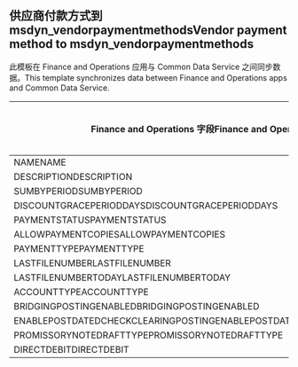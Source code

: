 ## <a name="vendor-payment-method-to-msdyn_vendorpaymentmethods"></a><span data-ttu-id="0b142-101">供应商付款方式到 msdyn_vendorpaymentmethods</span><span class="sxs-lookup"><span data-stu-id="0b142-101">Vendor payment method to msdyn_vendorpaymentmethods</span></span>

<span data-ttu-id="0b142-102">此模板在 Finance and Operations 应用与 Common Data Service 之间同步数据。</span><span class="sxs-lookup"><span data-stu-id="0b142-102">This template synchronizes data between Finance and Operations apps and Common Data Service.</span></span>

<span data-ttu-id="0b142-103">Finance and Operations 字段</span><span class="sxs-lookup"><span data-stu-id="0b142-103">Finance and Operations field</span></span> | <span data-ttu-id="0b142-104">映射类型</span><span class="sxs-lookup"><span data-stu-id="0b142-104">Map type</span></span> | <span data-ttu-id="0b142-105">其他 Dynamics 365 字段</span><span class="sxs-lookup"><span data-stu-id="0b142-105">Other Dynamics 365 field</span></span> | <span data-ttu-id="0b142-106">默认值</span><span class="sxs-lookup"><span data-stu-id="0b142-106">Default value</span></span>
---|---|---|---
<span data-ttu-id="0b142-107">NAME</span><span class="sxs-lookup"><span data-stu-id="0b142-107">NAME</span></span> | = | <span data-ttu-id="0b142-108">msdyn_name</span><span class="sxs-lookup"><span data-stu-id="0b142-108">msdyn_name</span></span> | 
<span data-ttu-id="0b142-109">DESCRIPTION</span><span class="sxs-lookup"><span data-stu-id="0b142-109">DESCRIPTION</span></span> | = | <span data-ttu-id="0b142-110">msdyn_description</span><span class="sxs-lookup"><span data-stu-id="0b142-110">msdyn_description</span></span> | 
<span data-ttu-id="0b142-111">SUMBYPERIOD</span><span class="sxs-lookup"><span data-stu-id="0b142-111">SUMBYPERIOD</span></span> | >< | <span data-ttu-id="0b142-112">msdyn_sumbyperiod</span><span class="sxs-lookup"><span data-stu-id="0b142-112">msdyn_sumbyperiod</span></span> | 
<span data-ttu-id="0b142-113">DISCOUNTGRACEPERIODDAYS</span><span class="sxs-lookup"><span data-stu-id="0b142-113">DISCOUNTGRACEPERIODDAYS</span></span> | = | <span data-ttu-id="0b142-114">msdyn_discountgraceperioddays</span><span class="sxs-lookup"><span data-stu-id="0b142-114">msdyn_discountgraceperioddays</span></span> | 
<span data-ttu-id="0b142-115">PAYMENTSTATUS</span><span class="sxs-lookup"><span data-stu-id="0b142-115">PAYMENTSTATUS</span></span> | >< | <span data-ttu-id="0b142-116">msdyn_paymentstatus</span><span class="sxs-lookup"><span data-stu-id="0b142-116">msdyn_paymentstatus</span></span> | 
<span data-ttu-id="0b142-117">ALLOWPAYMENTCOPIES</span><span class="sxs-lookup"><span data-stu-id="0b142-117">ALLOWPAYMENTCOPIES</span></span> | >< | <span data-ttu-id="0b142-118">msdyn_allowpaymentcopies</span><span class="sxs-lookup"><span data-stu-id="0b142-118">msdyn_allowpaymentcopies</span></span> | 
<span data-ttu-id="0b142-119">PAYMENTTYPE</span><span class="sxs-lookup"><span data-stu-id="0b142-119">PAYMENTTYPE</span></span> | >< | <span data-ttu-id="0b142-120">msdyn_paymenttype</span><span class="sxs-lookup"><span data-stu-id="0b142-120">msdyn_paymenttype</span></span> | 
<span data-ttu-id="0b142-121">LASTFILENUMBER</span><span class="sxs-lookup"><span data-stu-id="0b142-121">LASTFILENUMBER</span></span> | = | <span data-ttu-id="0b142-122">msdyn_lastfilenumber</span><span class="sxs-lookup"><span data-stu-id="0b142-122">msdyn_lastfilenumber</span></span> | 
<span data-ttu-id="0b142-123">LASTFILENUMBERTODAY</span><span class="sxs-lookup"><span data-stu-id="0b142-123">LASTFILENUMBERTODAY</span></span> | = | <span data-ttu-id="0b142-124">msdyn_lastfilenumbertoday</span><span class="sxs-lookup"><span data-stu-id="0b142-124">msdyn_lastfilenumbertoday</span></span> | 
<span data-ttu-id="0b142-125">ACCOUNTTYPE</span><span class="sxs-lookup"><span data-stu-id="0b142-125">ACCOUNTTYPE</span></span> | >< | <span data-ttu-id="0b142-126">msdyn_accounttype</span><span class="sxs-lookup"><span data-stu-id="0b142-126">msdyn_accounttype</span></span> | 
<span data-ttu-id="0b142-127">BRIDGINGPOSTINGENABLED</span><span class="sxs-lookup"><span data-stu-id="0b142-127">BRIDGINGPOSTINGENABLED</span></span> | >< | <span data-ttu-id="0b142-128">msdyn_bridgingposting</span><span class="sxs-lookup"><span data-stu-id="0b142-128">msdyn_bridgingposting</span></span> | 
<span data-ttu-id="0b142-129">ENABLEPOSTDATEDCHECKCLEARINGPOSTING</span><span class="sxs-lookup"><span data-stu-id="0b142-129">ENABLEPOSTDATEDCHECKCLEARINGPOSTING</span></span> | >< | <span data-ttu-id="0b142-130">msdyn_postdatedcheckclearingposting</span><span class="sxs-lookup"><span data-stu-id="0b142-130">msdyn_postdatedcheckclearingposting</span></span> | 
<span data-ttu-id="0b142-131">PROMISSORYNOTEDRAFTTYPE</span><span class="sxs-lookup"><span data-stu-id="0b142-131">PROMISSORYNOTEDRAFTTYPE</span></span> | >< | <span data-ttu-id="0b142-132">msdyn_promissorynotedrafttype</span><span class="sxs-lookup"><span data-stu-id="0b142-132">msdyn_promissorynotedrafttype</span></span> | 
<span data-ttu-id="0b142-133">DIRECTDEBIT</span><span class="sxs-lookup"><span data-stu-id="0b142-133">DIRECTDEBIT</span></span> | >< | <span data-ttu-id="0b142-134">msdyn_directdebit</span><span class="sxs-lookup"><span data-stu-id="0b142-134">msdyn_directdebit</span></span> | 
